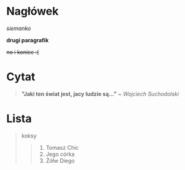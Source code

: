 # Nagłówek

*siemanko*

**drugi paragrafik**

~~no i koniec :(~~

# Cytat 

>**"Jaki ten świat jest, jacy ludzie są..."** ~ *Wojciech Suchodolski*

# Lista

>koksy
>>1. Tomasz Chic
>>2. Jego córka
>>3. Żółw Diego
